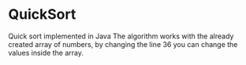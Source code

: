 # QuickSort
Quick sort implemented in Java
The algorithm works with the already created array of numbers, by changing the line 36 you can change the values inside the array.
